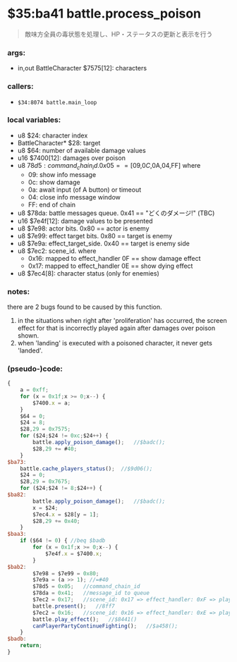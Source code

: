 ﻿
# $35:ba41 battle.process_poison
> 敵味方全員の毒状態を処理し、HP・ステータスの更新と表示を行う

### args:

+	in,out BattleCharacter $7575[12]: characters

### callers:

+	`$34:8074 battle.main_loop`

### local variables:

+	u8 $24: character index
+	BattleCharacter* $28: target
+	u8 $64: number of available damage values
+	u16 $7400[12]: damages over poison
+	u8 $78d5: command_chain_id. 0x05 == [$09,$0C,$0A,$04,$FF] where
	- 09: show info message
	- 0c: show damage
	- 0a: await input (of A button) or timeout
	- 04: close info message window
	- FF: end of chain
+	u8 $78da: battle messages queue. 0x41 == "どくのダメージ!" (TBC)
+	u16 $7e4f[12]: damage values to be presented
+	u8 $7e98: actor bits. 0x80 == actor is enemy
+	u8 $7e99: effect target bits. 0x80 == target is enemy
+	u8 $7e9a: effect_target_side. 0x40 == target is enemy side
+	u8 $7ec2: scene_id. where
	- 0x16: mapped to effect_handler 0F == show damage effect
	- 0x17: mapped to effect_handler 0E == show dying effect
+	u8 $7ec4[8]: character status (only for enemies)

### notes:
there are 2 bugs found to be caused by this function.
1.	in the situations when right after 'proliferation' has occurred,
	the screen effect for that is incorrectly played again after damages over poison shown.
2.	when 'landing' is executed with a poisoned character, it never gets 'landed'.

### (pseudo-)code:
```js
{
	a = 0xff;
	for (x = 0x1f;x >= 0;x--) {
		$7400.x = a;
	}
	$64 = 0;
	$24 = 8;
	$28,29 = 0x7575;
	for ($24;$24 != 0xc;$24++) {
		battle.apply_poison_damage();	//$badc();
		$28,29 += #40;
	}
$ba73:
	battle.cache_players_status();	//$9d06();
	$24 = 0;
	$28,29 = 0x7675;
	for ($24;$24 != 8;$24++) {
$ba82:
		battle.apply_poison_damage();	//$badc();
		x = $24;
		$7ec4.x = $28[y = 1];
		$28,29 += 0x40;
	}
$baa3:
	if ($64 != 0) { //beq $badb
		for (x = 0x1f;x >= 0;x--) {
			$7e4f.x = $7400.x;
		}
$bab2:
		$7e98 = $7e99 = 0x80;
		$7e9a = (a >> 1); //=#40
		$78d5 = 0x05;	//command_chain_id
		$78da = 0x41;	//message_id to queue
		$7ec2 = 0x17;	//scene_id: 0x17 => effect_handler: 0xF => play damage effect
		battle.present();	//8ff7
		$7ec2 = 0x16;	//scene_id: 0x16 => effect_handler: 0xE => play dying effect
		battle.play_effect();	//$8441()
		canPlayerPartyContinueFighting();	//$a458();
	}
$badb:
	return;
}
```






